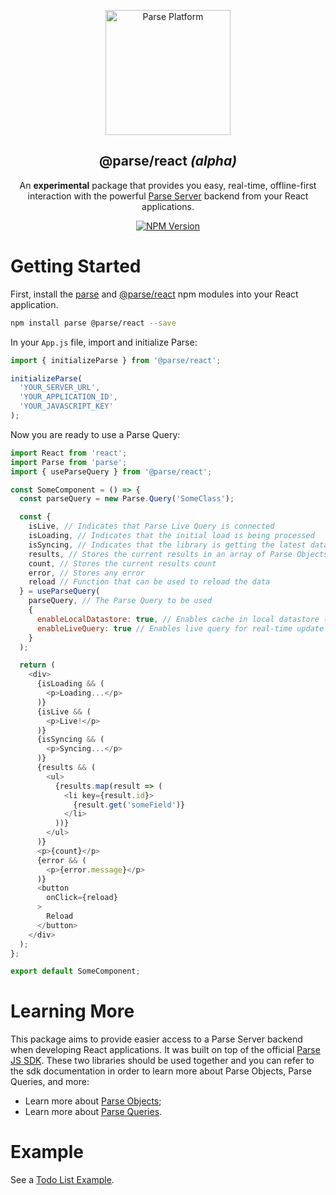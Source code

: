 <p align="center">
  <a href="https://parseplatform.org">
    <img alt="Parse Platform" src="https://user-images.githubusercontent.com/8621344/99892392-6f32dc80-2c42-11eb-8c32-db0fa4a66a81.png" width="200" />
  </a>
</p>

<h2 align="center">@parse/react <i>(alpha)</i></h2>

<p align="center">
  An <b>experimental</b> package that provides you easy, real-time, offline-first interaction with the powerful <a href="https://github.com/parse-community/parse-server">Parse Server</a> backend from your React applications.
</p>

<p align="center">
  <a href="https://www.npmjs.com/package/@parse/react">
    <img alt="NPM Version" src="https://badge.fury.io/js/%40parse%2Freact.svg" />
  </a>
</p>

# Getting Started

First, install the [parse](https://www.npmjs.com/package/parse) and [@parse/react](https://www.npmjs.com/package/@parse/react) npm modules into your React application.

```sh
npm install parse @parse/react --save
```

In your `App.js` file, import and initialize Parse:

```js
import { initializeParse } from '@parse/react';

initializeParse(
  'YOUR_SERVER_URL',
  'YOUR_APPLICATION_ID',
  'YOUR_JAVASCRIPT_KEY'
);
```

Now you are ready to use a Parse Query:

```js
import React from 'react';
import Parse from 'parse';
import { useParseQuery } from '@parse/react';

const SomeComponent = () => {
  const parseQuery = new Parse.Query('SomeClass');

  const {
    isLive, // Indicates that Parse Live Query is connected
    isLoading, // Indicates that the initial load is being processed
    isSyncing, // Indicates that the library is getting the latest data from Parse Server
    results, // Stores the current results in an array of Parse Objects
    count, // Stores the current results count
    error, // Stores any error
    reload // Function that can be used to reload the data
  } = useParseQuery(
    parseQuery, // The Parse Query to be used
    {
      enableLocalDatastore: true, // Enables cache in local datastore (default: true)
      enableLiveQuery: true // Enables live query for real-time update (default: true)
    }
  );

  return (
    <div>
      {isLoading && (
        <p>Loading...</p>
      )}
      {isLive && (
        <p>Live!</p>
      )}
      {isSyncing && (
        <p>Syncing...</p>
      )}
      {results && (
        <ul>
          {results.map(result => (
            <li key={result.id}>
              {result.get('someField')}
            </li>
          ))}
        </ul>
      )}
      <p>{count}</p>
      {error && (
        <p>{error.message}</p>
      )}
      <button
        onClick={reload}
      >
        Reload
      </button>
    </div>
  );
};

export default SomeComponent;
```

# Learning More

This package aims to provide easier access to a Parse Server backend when developing React applications. It was built on top of the official [Parse JS SDK](https://docs.parseplatform.org/js/guide/). These two libraries should be used together and you can refer to the sdk documentation in order to learn more about Parse Objects, Parse Queries, and more:
- Learn more about [Parse Objects](https://docs.parseplatform.org/js/guide/#objects);
- Learn more about [Parse Queries](https://docs.parseplatform.org/js/guide/#queries).

# Example

See a [Todo List Example](https://github.com/parse-community/parse-react/tree/master/examples/react-ts-todo).
